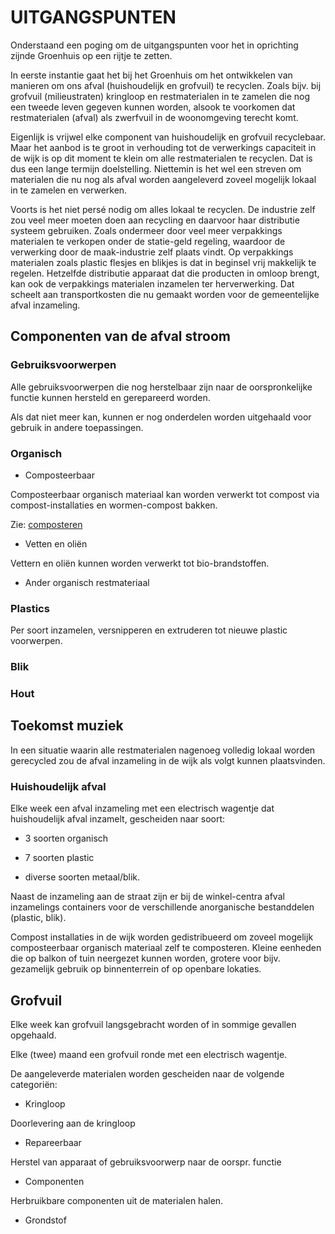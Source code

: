 # UITGANGSPUNTEN

Onderstaand een poging om de uitgangspunten voor het in oprichting zijnde Groenhuis op een rijtje te zetten.

In eerste instantie gaat het bij het Groenhuis om het ontwikkelen van manieren om ons afval (huishoudelijk en grofvuil) te recyclen. Zoals bijv. bij grofvuil (milieustraten) kringloop en restmaterialen in te zamelen die nog een tweede leven gegeven kunnen worden, alsook te voorkomen dat restmaterialen (afval) als zwerfvuil in de woonomgeving terecht komt.

Eigenlijk is vrijwel elke component van huishoudelijk en grofvuil recyclebaar. Maar het aanbod is te groot in verhouding tot de verwerkings capaciteit in de wijk is op dit moment te klein om alle restmaterialen te recyclen. Dat is dus een lange termijn doelstelling. Niettemin is het wel een streven om materialen die nu nog als afval worden aangeleverd zoveel mogelijk lokaal in te zamelen en verwerken.

Voorts is het niet persé nodig om alles lokaal te recyclen. De industrie zelf zou veel meer moeten doen aan recycling en daarvoor haar distributie systeem gebruiken. Zoals ondermeer door veel meer verpakkings materialen te verkopen onder de statie-geld regeling, waardoor de verwerking door de maak-industrie zelf plaats vindt. Op verpakkings materialen zoals plastic flesjes en blikjes is dat in beginsel vrij makkelijk te regelen. Hetzelfde distributie apparaat dat die producten in omloop brengt, kan ook de verpakkings materialen inzamelen ter herverwerking. Dat scheelt aan transportkosten die nu gemaakt worden voor de gemeentelijke afval inzameling.

## Componenten van de afval stroom

### Gebruiksvoorwerpen

Alle gebruiksvoorwerpen die nog herstelbaar zijn naar de oorspronkelijke functie kunnen hersteld en gerepareerd worden. 

Als dat niet meer kan, kunnen er nog onderdelen worden uitgehaald voor gebruik in andere toepassingen. 

### Organisch

* Composteerbaar

Composteerbaar organisch materiaal kan worden verwerkt tot compost via compost-installaties en wormen-compost bakken. 

Zie: [composteren](../composteren/README.md)

* Vetten en oliën

Vettern en oliën kunnen worden verwerkt tot bio-brandstoffen.

* Ander organisch restmateriaal

### Plastics

Per soort inzamelen, versnipperen en extruderen tot nieuwe plastic voorwerpen. 

### Blik

### Hout

## Toekomst muziek

In een situatie waarin alle restmaterialen nagenoeg volledig lokaal worden gerecycled zou de afval inzameling in de wijk als volgt kunnen plaatsvinden.

### Huishoudelijk afval

Elke week een afval inzameling met een electrisch wagentje dat huishoudelijk afval inzamelt, gescheiden naar soort: 
* 3 soorten organisch

* 7 soorten plastic

* diverse soorten metaal/blik. 

Naast de inzameling aan de straat zijn er bij de winkel-centra afval inzamelings containers voor de verschillende anorganische bestanddelen (plastic, blik).

Compost installaties in de wijk worden gedistribueerd om zoveel mogelijk composteerbaar organisch materiaal zelf te composteren. Kleine eenheden die op balkon of tuin neergezet kunnen worden, grotere voor bijv. gezamelijk gebruik op binnenterrein of op openbare lokaties.

## Grofvuil

Elke week kan grofvuil langsgebracht worden of in sommige gevallen opgehaald.

Elke (twee) maand een grofvuil ronde met een electrisch wagentje.

De aangeleverde materialen worden gescheiden naar de volgende categoriën:

* Kringloop

Doorlevering aan de kringloop

* Repareerbaar

Herstel van apparaat of gebruiksvoorwerp naar de oorspr. functie

* Componenten

Herbruikbare componenten uit de materialen halen.

* Grondstof





